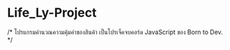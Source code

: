# Life_Ly-Project

/* 
  โปรแกรมคำนวณความคุ้มค่าของสินค้า
  เป็นโปรเจ็คจบคอร์ด JavaScript ของ Born to Dev.
*/
